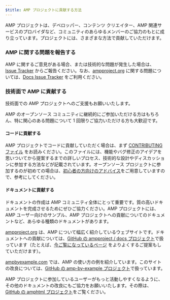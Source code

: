 ```yaml
---
$title: AMP プロジェクトに貢献する方法
---
```


AMP プロジェクトは、デベロッパー、コンテンツ クリエイター、AMP 関連サービスのプロバイダなど、コミュニティのあらゆるメンバーのご協力のもとに成り立っています。プロジェクトには、さまざまな方法で貢献していただけます。

### AMP に関する問題を報告する

AMP に関するご意見がある場合、または技術的な問題が発生した場合は、[Issue Tracker](https://github.com/ampproject/amphtml/issues) からご報告ください。なお、[ampproject.org](https://ampproject.org) に関する問題については、[Docs Issue Tracker](https://github.com/ampproject/docs/issues) をご利用ください。

### 技術面で AMP に貢献する

技術面での AMP プロジェクトへのご支援もお願いいたします。

AMP のオープンソース コミュニティに継続的にご参加いただける方はもちろん、特に関心のある問題について 1 回限りご協力いただける方も大歓迎です。

#### コードに貢献する

AMP プロジェクトでコードに貢献していただく場合は、まず [CONTRIBUTING ファイル](https://github.com/ampproject/amphtml/blob/master/CONTRIBUTING.md) をお読みください。このファイルには、機能やバグ修正のアイデアを思いついてから提案するまでの詳しいプロセス、技術的な設計やディスカッションに参加する方法などが記載されています。オープンソース プロジェクトに参加するのが初めての場合は、[初心者の方向けのアドバイス](https://github.com/ampproject/amphtml/blob/master/CONTRIBUTING.md#contributing-code)をご用意していますので、参考にしてください。

#### ドキュメントに貢献する

ドキュメントの作成は AMP コミュニティ全体にとって重要です。質の高いドキュメントを完成させるためにぜひご協力ください。AMP プロジェクトには、AMP ユーザー向けのサンプル、AMP プロジェクトへの貢献についてのドキュメントなど、あらゆる種類のドキュメントがあります。

[ampproject.org](https://ampproject.org) は、AMP について幅広く紹介しているウェブサイトです。ドキュメントへの貢献については、[GitHub の ampproject / docs プロジェクト](https://github.com/ampproject/docs)で扱っています（たとえば、[今ご覧になっているページ](https://github.com/ampproject/docs/blob/master/content/docs/contribute/contribute.md) をよりよくするご提案もしていただけます）。

[ampbyexample.com](https://ampbyexample.com) では、AMP の使い方の例を紹介しています。このサイトの改良については、[GitHub の amp-by-example プロジェクト](https://github.com/ampproject/amp-by-example/)で扱っています。

AMP プロジェクトに参加しているユーザーがもっと活動しやすくなるように、その他のドキュメントの改良にもご協力をお願いいたします。その際は、[GitHub の amphtml プロジェクト](https://github.com/ampproject/amphtml)をご覧ください。
